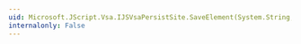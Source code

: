 ```yaml
---
uid: Microsoft.JScript.Vsa.IJSVsaPersistSite.SaveElement(System.String,System.String)
internalonly: False
---
```

